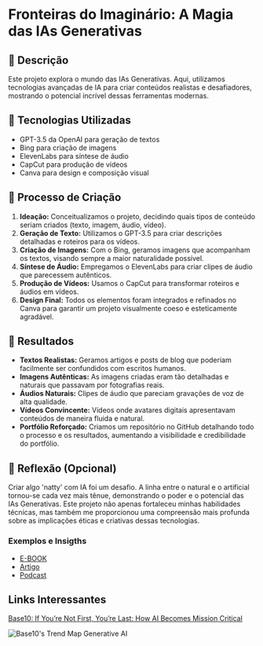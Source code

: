 # Fronteiras do Imaginário: A Magia das IAs Generativas

## 📒 Descrição
Este projeto explora o mundo das IAs Generativas. Aqui, utilizamos tecnologias avançadas de IA para criar conteúdos realistas e desafiadores, mostrando o potencial incrível dessas ferramentas modernas.

## 🤖 Tecnologias Utilizadas
- GPT-3.5 da OpenAI para geração de textos
- Bing para criação de imagens
- ElevenLabs para síntese de áudio
- CapCut para produção de vídeos
- Canva para design e composição visual

## 🧐 Processo de Criação
1. **Ideação:** Conceitualizamos o projeto, decidindo quais tipos de conteúdo seriam criados (texto, imagem, áudio, vídeo).
2. **Geração de Texto:** Utilizamos o GPT-3.5 para criar descrições detalhadas e roteiros para os vídeos.
3. **Criação de Imagens:** Com o Bing, geramos imagens que acompanham os textos, visando sempre a maior naturalidade possível.
4. **Síntese de Áudio:** Empregamos o ElevenLabs para criar clipes de áudio que parecessem autênticos.
5. **Produção de Vídeos:** Usamos o CapCut para transformar roteiros e áudios em vídeos.
6. **Design Final:** Todos os elementos foram integrados e refinados no Canva para garantir um projeto visualmente coeso e esteticamente agradável.

## 🚀 Resultados
- **Textos Realistas:** Geramos artigos e posts de blog que poderiam facilmente ser confundidos com escritos humanos.
- **Imagens Autênticas:** As imagens criadas eram tão detalhadas e naturais que passavam por fotografias reais.
- **Áudios Naturais:** Clipes de áudio que pareciam gravações de voz de alta qualidade.
- **Vídeos Convincente:** Vídeos onde avatares digitais apresentavam conteúdos de maneira fluida e natural.
- **Portfólio Reforçado:** Criamos um repositório no GitHub detalhando todo o processo e os resultados, aumentando a visibilidade e credibilidade do portfólio.

## 💭 Reflexão (Opcional)
Criar algo 'natty' com IA foi um desafio. A linha entre o natural e o artificial tornou-se cada vez mais tênue, demonstrando o poder e o potencial das IAs Generativas. Este projeto não apenas fortaleceu minhas habilidades técnicas, mas também me proporcionou uma compreensão mais profunda sobre as implicações éticas e criativas dessas tecnologias.

### Exemplos e Insigths
- [E-BOOK](https://github.com/outrasilva/project-ebook-AI)
- [Artigo](https://github.com/outrasilva/prompts-for-article-generate-by-ia)
- [Podcast](https://github.com/outrasilva/prompts-for-podcast-generate-by-ia)

## Links Interessantes
[Base10: If You’re Not First, You’re Last: How AI Becomes Mission Critical](https://base10.vc/post/generative-ai-mission-critical/)

![Base10's Trend Map Generative AI](https://github.com/digitalinnovationone/lab-natty-or-not/assets/730492/f4df26e8-f8f7-4419-8252-c69d73ea930c)
